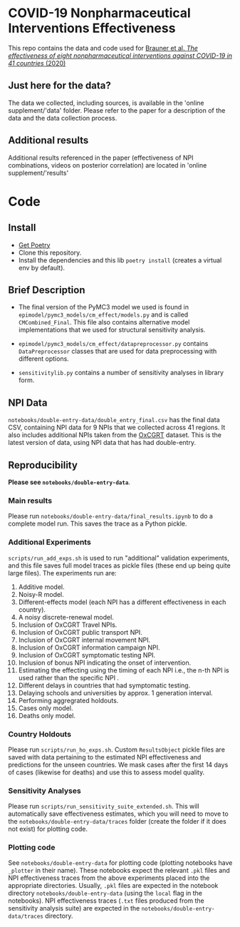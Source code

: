 # COVID-19 Nonpharmaceutical Interventions Effectiveness

This repo contains the data and code used for [Brauner et al. *The effectiveness of eight nonpharmaceutical interventions against COVID-19 in 41 countries* (2020)](https://www.medrxiv.org/content/10.1101/2020.05.28.20116129v2.article-info)

## Just here for the data?
The data we collected, including sources, is available in the 'online supplement/'data' folder. Please refer to the paper for a description of the data and the data collection process.

## Additional results
Additional results referenced in the paper (effectiveness of NPI combinations, videos on posterior correlation) are located in 'online supplement/'results'


# Code
## Install

* [Get Poetry](https://python-poetry.org/docs/#installation)
* Clone this repository.
* Install the dependencies and this lib `poetry install` (creates a virtual env by default).

## Brief Description
* The final version of the PyMC3 model we used is found in `epimodel/pymc3_models/cm_effect/models.py` and is called `CMCombined_Final`. This file also contains alternative model implementations that we used for structural sensitivity analysis. 

* `epimodel/pymc3_models/cm_effect/datapreprocessor.py` contains `DataPreprocessor` classes that are used for data preprocessing with different options.  

* `sensitivitylib.py` contains a number of sensitivity analyses in library form. 

## NPI Data
`notebooks/double-entry-data/double_entry_final.csv` has the final data CSV, containing NPI data for 9 NPIs that we collected across 41 regions. It also includes additional NPIs taken from the [OxCGRT](https://github.com/OxCGRT/covid-policy-tracker) dataset. This is the latest version of data, using NPI data that has had double-entry.  


## Reproducibility
**Please see `notebooks/double-entry-data`**. 

### Main results
Please run `notebooks/double-entry-data/final_results.ipynb` to do a complete model run. This saves the trace as a Python pickle. 

### Additional Experiments
`scripts/run_add_exps.sh` is used to run "additional" validation experiments, and this file saves full model traces as pickle files (these end up being quite large files). The experiments run are:
1. Additive model. 
2. Noisy-R model. 
3. Different-effects model (each NPI has a different effectiveness in each country).
3. A noisy discrete-renewal model. 
4. Inclusion of OxCGRT Travel NPIs. 
5. Inclusion of OxCGRT public transport NPI. 
5. Inclusion of OxCGRT internal movement NPI. 
5. Inclusion of OxCGRT information campaign NPI. 
5. Inclusion of OxCGRT symptomatic testing NPI. 
5. Inclusion of bonus NPI indicating the onset of intervention.
5. Estimating the effecting using the timing of each NPI i.e., the n-th NPI is used rather than the specific NPI . 
5. Different delays in countries that had symptomatic testing. 
5. Delaying schools and universities by approx. 1 generation interval. 
5. Performing aggregrated holdouts. 
5. Cases only model. 
6. Deaths only model. 

### Country Holdouts
Please run `scripts/run_ho_exps.sh`. Custom `ResultsObject` pickle files are saved with data pertaining to the estimated NPI effectiveness and predictions for the unseen countries. We mask cases after the first 14 days of cases (likewise for deaths) and use this to assess model quality. 

### Sensitivity Analyses
Please run `scripts/run_sensitivity_suite_extended.sh`. This will automatically save effectiveness estimates, which you will need to move to the `notebooks/double-entry-data/traces` folder (create the folder if it does not exist) for plotting code. 

### Plotting code
See `notebooks/double-entry-data` for plotting code (plotting notebooks have `_plotter` in their name). These notebooks expect the relevant `.pkl` files and NPI effectiveness traces from the above experiments placed into the appropriate directories. Usually, `.pkl` files are expected in the notebook directory `notebooks/double-entry-data` (using the `local` flag in the notebooks). NPI effectiveness traces (`.txt` files produced from the sensitivity analysis suite) are expected in the `notebooks/double-entry-data/traces` directory. 

